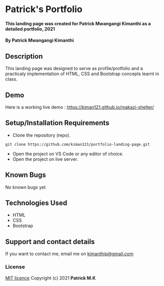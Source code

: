 # Patrick's Portfolio
#### This landing page was created for Patrick Mwangangi Kimanthi as a detailed portfolio, 2021
#### By **Patrick Mwangangi Kimanthi**
## Description
This landing page was designed to serve as profile/protfolio and a practicaly implementation of HTML, CSS and Bootstrap concepts learnt in class.
## Demo
Here is a working live demo : https://kiman121.github.io/makazi-shelter/
## Setup/Installation Requirements
* Clone the repository (repo).
```
git clone https://github.com/kiman121/portfolio-landing-page.git
```
* Open the project on VS Code or any editor of choice.
* Open the project on live server.
## Known Bugs
No known bugs yet
## Technologies Used
* HTML
* CSS
* Bootstrap
## Support and contact details
If you want to contact me, email me on kimanthip@gmail.com
### License
[MIT licence](https://github.com/kiman121/portfolio-landing-page/blob/master/LICENSE)
Copyright (c) 2021 **Patrick M.K**